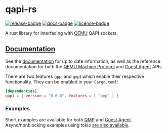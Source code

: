 # qapi-rs

[![release-badge][]][cargo] [![docs-badge][]][docs] [![license-badge][]][license]

A rust library for interfacing with [QEMU](https://www.qemu.org/) QAPI sockets.

## [Documentation][docs]

See the [documentation][docs] for up to date information, as well as the
reference documentation for both the [QEMU Machine Protocol](https://qemu-project.gitlab.io/qemu/interop/qemu-qmp-ref.html)
and [Guest Agent](https://qemu-project.gitlab.io/qemu/interop/qemu-ga-ref.html) APIs.

There are two features (`qga` and `qmp`) which enable their respective functionality.
They can be enabled in your `Cargo.toml`:

```toml
[dependencies]
qapi = { version = "0.6.0", features = [ "qmp" ] }
```

### Examples

Short examples are available for both [QMP](examples/src/bin/qmp_query.rs) and [Guest
Agent](examples/src/bin/guest_info.rs). Async/nonblocking examples using tokio [are also
available](examples/src/bin/tokio_qmp_query.rs).

[release-badge]: https://img.shields.io/crates/v/qapi.svg?style=flat-square
[cargo]: https://crates.io/crates/qapi
[docs-badge]: https://img.shields.io/badge/API-docs-blue.svg?style=flat-square
[docs]: http://docs.rs/qapi/
[license-badge]: https://img.shields.io/badge/license-MIT-ff69b4.svg?style=flat-square
[license]: https://github.com/arcnmx/qapi-rs/blob/master/COPYING
